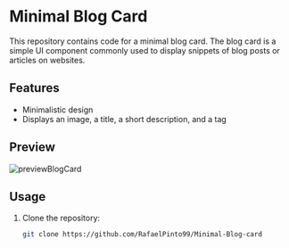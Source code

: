 # Minimal Blog Card

This repository contains code for a minimal blog card. The blog card is a simple UI component commonly used to display snippets of blog posts or articles on websites.

## Features

- Minimalistic design
- Displays an image, a title, a short description, and a tag

## Preview

![previewBlogCard](https://github.com/RafaelPinto99/Minimal-Blog-Card/assets/33991446/242a8e8a-d84b-4098-8822-67658a3aee21)

## Usage

1. Clone the repository:

   ```bash
   git clone https://github.com/RafaelPinto99/Minimal-Blog-card
